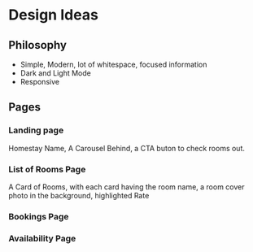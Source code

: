 # Design Ideas

## Philosophy

- Simple, Modern, lot of whitespace, focused information
- Dark and Light Mode
- Responsive

## Pages

### Landing page

Homestay Name, A Carousel Behind, a CTA buton to check rooms out.

### List of Rooms Page

A Card of Rooms, with each card having the room name, a room cover photo in the background, highlighted Rate

### Bookings Page

### Availability Page
